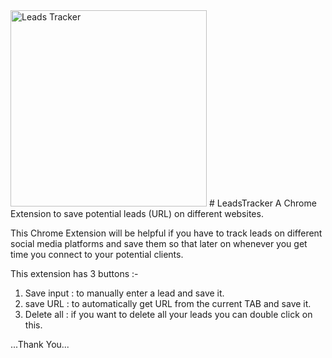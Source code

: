 <img width="314" alt="Leads Tracker" src="https://user-images.githubusercontent.com/78731691/124945639-f7c48880-e02b-11eb-95ca-d4728022f5e6.png">
# LeadsTracker
A Chrome Extension to save potential leads (URL) on different websites.

This Chrome Extension will be helpful if you have to track leads on
different social media platforms and save them so that later on
whenever you get time you connect to your potential clients.


This extension has 3 buttons :-

1. Save input :
    to manually enter a lead and save it.
2. save URL :
    to automatically get URL from the current TAB and save it.
3. Delete all :
    if you want to delete all your leads you can double click on this.


...Thank You...
